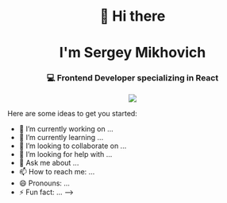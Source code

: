 <h1 align="center">👋 Hi there</h1>
<h1 align="center">I'm Sergey Mikhovich</h1>
<h3 align="center">💻 Frontend Developer specializing in <strong>React</strong></h3>

<p align="center">
  <img src="https://lottie.host/embed/d743087b-0a9d-4cfd-a311-be640f9cdd43/TVhX9GJBha.lottie" />
</p>

Here are some ideas to get you started:

- 🔭 I’m currently working on ...
- 🌱 I’m currently learning ...
- 👯 I’m looking to collaborate on ...
- 🤔 I’m looking for help with ...
- 💬 Ask me about ...
- 📫 How to reach me: ...
- 😄 Pronouns: ...
- ⚡ Fun fact: ...
-->
